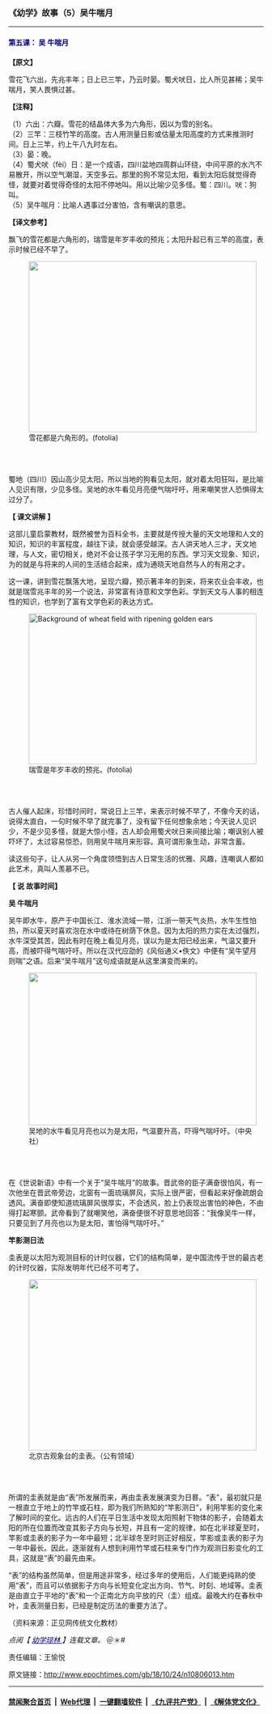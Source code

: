 ### 《幼学》故事（5）吴牛喘月
------------------------

<h4>
 <span style="color: #000080;">
  <strong>
   第五课：
  </strong>
  <strong>
   吴
  </strong>
 </span>
 <strong>
  <span style="color: #000080;">
   牛喘月
  </span>
  <br/>
 </strong>
</h4>
<p>
 <strong>
  【原文】
 </strong>
</p>
<p>
 雪花飞六出，先兆丰年；日上已三竿，乃云时晏。蜀犬吠日，比人所见甚稀；吴牛喘月，笑人畏惧过甚。
</p>
<p>
 <strong>
  【注释】
 </strong>
</p>
<p>
 （1）六出：六瓣。雪花的结晶体大多为六角形，因以为雪的别名。
 <br/>
 （2）三竿：三枝竹竿的高度。古人用测量日影或估量太阳高度的方式来推测时间。日上三竿，约上午八九时左右。
 <br/>
 （3）晏：晚。
 <br/>
 （4）蜀犬吠（fèi）日：是一个成语，四川盆地四周群山环绕，中间平原的水汽不易散开，所以空气潮湿，天空多云。那里的狗不常见太阳，看到太阳后就觉得奇怪，就要对着觉得奇怪的太阳不停地叫。用以比喻少见多怪。蜀：四川。吠：狗叫。
 <br/>
 （5）吴牛喘月：比喻人遇事过分害怕，含有嘲讽的意思。
</p>
<p>
 <strong>
  【译文参考】
 </strong>
</p>
<p>
 飘飞的雪花都是六角形的，瑞雪是年岁丰收的预兆；太阳升起已有三竿的高度，表示时候已经不早了。
</p>
<figure class="wp-caption aligncenter" id="attachment_10944190" style="width: 450px">
 <a href="http://i.epochtimes.com/assets/uploads/2018/12/1401231959212483.jpg">
  <img alt="" class="size-medium wp-image-10944190" height="338" src="http://i.epochtimes.com/assets/uploads/2018/12/1401231959212483-450x338.jpg" width="450"/>
 </a>
 <br/><figcaption class="wp-caption-text">
  雪花都是六角形的。(fotolia)
 </figcaption><br/>
</figure><br/>
<p>
 蜀地（四川）因山高少见太阳，所以当地的狗看见太阳，就对着太阳狂叫，是比喻人见识有限，少见多怪。吴地的水牛看见月亮便气喘吁吁，用来嘲笑世人恐惧得太过分了。
</p>
<p>
 <strong>
  【
 </strong>
 <strong>
  课文讲解
 </strong>
 <strong>
  】
 </strong>
</p>
<p>
 这部儿童启蒙教材，既然被誉为百科全书，主要就是传授大量的天文地理和人文的知识，知识的丰富程度，越往下读，就会感受越深。古人讲天地人三才，天文地理，与人文，密切相关，绝对不会让孩子学习无用的东西。学习天文现象、知识，为的就是与将来的人间的生活结合起来，成为通晓天地自然与人的有用之才。
</p>
<p>
 这一课，讲到雪花飘落大地，呈现六瓣，预示著丰年的到来，将来农业会丰收，也就是瑞雪兆丰年的另一个说法，非常富有诗意和文学色彩。学到天文与人事的相连性的知识，也学到了富有文学色彩的表达方式。
</p>
<figure class="wp-caption aligncenter" id="attachment_10987701" style="width: 450px">
 <a href="http://i.epochtimes.com/assets/uploads/2019/01/1712271538182483.jpg">
  <img alt="Background of wheat field with ripening golden ears" class="wp-image-10987701" height="298" src="http://i.epochtimes.com/assets/uploads/2019/01/1712271538182483-600x397.jpg" title="Background of wheat field with ripening golden ears" width="450"/>
 </a>
 <br/><figcaption class="wp-caption-text">
  瑞雪是年岁丰收的预兆。(fotolia)
 </figcaption><br/>
</figure><br/>
<p>
 古人催人起床，珍惜时间时，常说日上三竿，来表示时候不早了，不像今天的话，说得太直白，一句时候不早了就完事了，没有留下任何想象余地；今天说人见识少，不是少见多怪，就是大惊小怪，古人却会用蜀犬吠日来间接比喻；嘲讽别人被吓坏了，太过容易惊恐，则用吴牛喘月来形容。真可谓形象生动，非常含蓄。
</p>
<p>
 读这些句子，让人从另一个角度领悟到古人日常生活的优雅、风趣，连嘲讽人都如此艺术，真叫人羡慕不已。
</p>
<p>
 <strong>
  【
 </strong>
 <strong>
  说
 </strong>
 <strong>
  故事时间】
 </strong>
</p>
<p>
 <strong>
  吴
 </strong>
 <strong>
  牛喘月
 </strong>
</p>
<p>
 吴牛即水牛，原产于中国长江、淮水流域一带，江浙一带天气炎热，水牛生性怕热，所以夏天时喜欢泡在水中或待在树荫下休息。因为太阳的热力实在太过强烈，水牛深受其苦，因此有时在晚上看见月亮，误以为是太阳已经出来，气温又要升高，而被吓得气喘吁吁。所以在汉代应劭的《风俗通义•佚文》中便有“吴牛望月则喘”之语。后来“吴牛喘月”这句成语就是从这里演变而来的。
</p>
<figure class="wp-caption aligncenter" id="attachment_7060338" style="width: 450px">
 <a href="http://i.epochtimes.com/assets/uploads/2006/02/602220845011771.jpg">
  <img alt="" class="size-medium wp-image-7060338" height="302" src="http://i.epochtimes.com/assets/uploads/2006/02/602220845011771-450x302.jpg" width="450"/>
 </a>
 <br/><figcaption class="wp-caption-text">
  吴地的水牛看见月亮也以为是太阳，气温要升高，吓得气喘吁吁。（中央社）
 </figcaption><br/>
</figure><br/>
<p>
 在《世说新语》中有一个关于“吴牛喘月”的故事。晋武帝的臣子满奋很怕风，有一次他坐在晋武帝旁边，北窗有一面琉璃屏风，实际上很严密，但看起来好像疏朗会透风。满奋即使知道琉璃屏风很厚实，不会透风，脸上仍表现出害怕的神色，不由得打起寒颤。武帝看到了就嘲笑他，满奋便很不好意思地回答：“我像吴牛一样，只要见到了月亮也以为是太阳，害怕得气喘吁吁。”
</p>
<p>
 <strong>
  竿影测日法
 </strong>
</p>
<p>
 圭表是以太阳为观测目标的计时仪器，它们的结构简单，是中国流传于世的最古老的计时仪器，实际发明年代已经不可考了。
</p>
<figure class="wp-caption aligncenter" id="attachment_9966646" style="width: 450px">
 <a href="http://i.epochtimes.com/assets/uploads/2017/12/1712171046292357.jpg">
  <img alt="" class="size-medium wp-image-9966646" height="338" src="http://i.epochtimes.com/assets/uploads/2017/12/1712171046292357-450x338.jpg" width="450"/>
 </a>
 <br/><figcaption class="wp-caption-text">
  北京古观象台的圭表。（公有领域）
 </figcaption><br/>
</figure><br/>
<p>
 所谓的圭表就是由“表”所发展而来，再由圭表发展演变为日晷。“表”，最初就只是一根直立于地上的竹竿或石柱，即为我们所熟知的“竿影测日”，利用竿影的变化来了解时间的变化。远古的人们在平日生活中发现太阳照射下物体的影子，会随着太阳的所在位置而改变其影子方向与长短，并且有一定的规律，如在北半球夏至时，竿影或圭表的影子为一年中最短；北半球冬至时则正好相反，竿影或圭表的影子为一年中最长。因此，逐渐就有人想到利用竹竿或石柱来专门作为观测日影变化的工具，这就是“表”的最先由来。
</p>
<p>
 “表”的结构虽然简单，但是用途非常多，经过多年的使用后，人们能更纯熟的使用“表”，而且可以依据影子方向与长短变化定出方向、节气、时刻、地域等。圭表是由直立于平地的“表”和一个正南北方向平放的尺（圭）组成。最晚大约在春秋中叶，圭表测量日影，已经是制定历法的重要方法了。
</p>
<p>
 （资料来源：正见网传统文化教材）
</p>
<p>
 <em>
  点阅【
  <span style="color: #000080;">
   <a href="https://www.epochtimes.com/gb/tag/%E5%B9%BC%E5%AD%B8%E7%93%8A%E6%9E%97.html" style="color: #000080;">
    幼学琼林
   </a>
  </span>
  】连载文章。
 </em>
 ＠＊#
</p>
<p>
 责任编辑：王愉悦
</p>

原文链接：http://www.epochtimes.com/gb/18/10/24/n10806013.htm


------------------------
#### [禁闻聚合首页](https://github.com/gfw-breaker/banned-news/blob/master/README.md) &nbsp;|&nbsp; [Web代理](https://github.com/gfw-breaker/open-proxy/blob/master/README.md) &nbsp;|&nbsp; [一键翻墙软件](https://github.com/gfw-breaker/nogfw/blob/master/README.md) &nbsp;|&nbsp; [《九评共产党》](https://github.com/gfw-breaker/9ping.md/blob/master/README.md#九评之一评共产党是什么) &nbsp;|&nbsp; [《解体党文化》](https://github.com/gfw-breaker/jtdwh.md/blob/master/README.md#绪论)